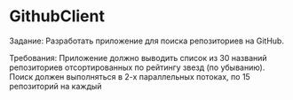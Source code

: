 # GithubClient

Задание:
Разработать приложение для поиска репозиториев на GitHub.

Требования:
Приложение должно выводить список из 30 названий репозиториев отсортированных по рейтингу звезд (по убыванию).
Поиск должен выполняться в 2-х параллельных потоках, по 15 репозиторий на каждый
